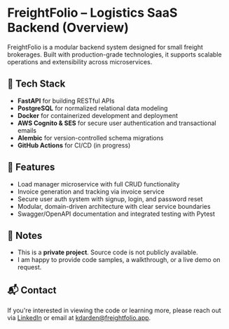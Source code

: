 # FreightFolio – Logistics SaaS Backend (Overview)

FreightFolio is a modular backend system designed for small freight brokerages. Built with production-grade technologies, it supports scalable operations and extensibility across microservices.

## 🔧 Tech Stack
- **FastAPI** for building RESTful APIs
- **PostgreSQL** for normalized relational data modeling
- **Docker** for containerized development and deployment
- **AWS Cognito & SES** for secure user authentication and transactional emails
- **Alembic** for version-controlled schema migrations
- **GitHub Actions** for CI/CD (in progress)

## 🧩 Features
- Load manager microservice with full CRUD functionality
- Invoice generation and tracking via invoice service
- Secure user auth system with signup, login, and password reset
- Modular, domain-driven architecture with clear service boundaries
- Swagger/OpenAPI documentation and integrated testing with Pytest

## 📌 Notes
- This is a **private project**. Source code is not publicly available.
- I am happy to provide code samples, a walkthrough, or a live demo on request.

## 📬 Contact
If you're interested in viewing the code or learning more, please reach out via [LinkedIn](https://www.linkedin.com/in/kyle-darden/) or email at kdarden@freightfolio.app.
